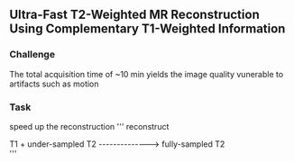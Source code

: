 ## Ultra-Fast T2-Weighted MR Reconstruction Using Complementary T1-Weighted Information

### Challenge
The total acquisition time of ~10 min yields the image quality vunerable to artifacts such as motion

### Task
speed up the reconstruction
'''
                        reconstruct
          
T1 + under-sampled T2 --------------> fully-sampled T2    
'''


